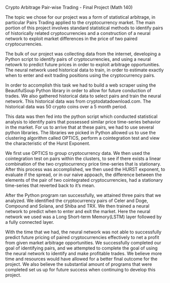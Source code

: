 Crypto Arbitrage Pair-wise Trading - Final Project (Math 140)

The topic we chose for our project was a form of statistical arbitrage, in particular Pairs Trading applied to the cryptocurrency market. The main portion of this project involves standard statistical methods to identify pairs of historically related cryptocurrencies and a construction of a neural network to exploit market differences in the price of two paired cryptocurrencies.

The bulk of our project was collecting data from the internet, developing a Python script to identify pairs of cryptocurrencies, and using a neural netowrk to predict future prices in order to exploit arbitrage opportunities. The neural network used historical data to train, in order to estimate exactly when to enter and exit trading positions using the cryptocurrency pairs.

In order to accomplish this task we had to build a web scraper using the BeautifulSoup Python library in order to allow for future conduction of trades. We also gathered historical data to select pairs and train the neural network. This historical data was from cryptodatadownload.com. The historical data was 50 crypto coins over a 5 month period. 

This data was then fed into the python script which conducted statistical analysis to identify pairs that possessed similar price time-series behavior in the market. For us to arrive that at these pairs, we had to use several python libraries. The libraries we picked in Python allowed us to use the clustering algorithm called OPTICS, perform a cointegration test and view the characteristic of the Hurst Exponent. 

We first use OPTICS to group cryptocurrency data. We then used the cointegration test on pairs within the clusters, to see if there exists a linear combination of the two cryptocurrency price time-series that is stationary. After this process was accomplished, we then used the HURST exponent, to evaluate if the spread, or in our naive appoach, the difference between the elements of the pair of two cointegrated cryptocurrencies, had a stationary time-series that reverted back to
it’s mean.

After the Python program ran successfully, we attained three pairs that we analyzed. We identified the cryptocurrency pairs of Celer and Doge, Compound and Solana, and Shiba and TRX. We then trained a neural network to predict when to enter and exit the market. Here the neural network we used was a Long Short-term Memory(LSTM) layer followed by a fully connected layer.

With the time that we had, the neural network was not able to successfully predict future pricing of paired cryptocurrencies effectively to net a profit from given market arbitrage opportunities. We successfully completed our goal of identifying pairs, and we attempted to complete the goal of using the neural network to identify and make profitable trades. We believe more time and resources would have allowed for a better final outcome for the project. We also believe the substantial amount of programs that were completed set us up for future success when continuing to develop this project.
